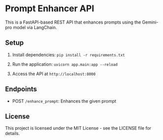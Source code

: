 # Prompt Enhancer API

This is a FastAPI-based REST API that enhances prompts using the Gemini-pro model via LangChain.

## Setup

1. Install dependencies:
   ```pip install -r requirements.txt```

2. Run the application:
   ```uvicorn app.main:app --reload```

3. Access the API at `http://localhost:8000`

## Endpoints

- POST `/enhance_prompt`: Enhances the given prompt

## License

This project is licensed under the MIT License - see the LICENSE file for details.